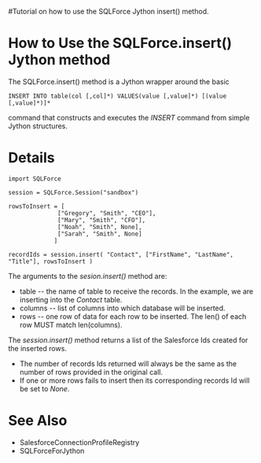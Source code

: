 #Tutorial on how to use the SQLForce Jython insert() method.

# How to Use the SQLForce.insert() Jython method #

The SQLForce.insert() method is a Jython wrapper around the basic
```
INSERT INTO table(col [,col]*) VALUES(value [,value]*) [(value [,value]*)]*
```
command that constructs and executes the _INSERT_ command from simple Jython structures.


# Details #

```
import SQLForce

session = SQLForce.Session("sandbox")

rowsToInsert = [ 
              ["Gregory", "Smith", "CEO"], 
              ["Mary", "Smith", "CFO"], 
              ["Noah", "Smith", None],
              ["Sarah", "Smith", None]
             ]

recordIds = session.insert( "Contact", ["FirstName", "LastName", "Title"], rowsToInsert )

```
The arguments to the _sesion.insert()_ method are:
  * table -- the name of table to receive the records. In the example, we are inserting into the _Contact_ table.
  * columns -- list of columns into which database will be inserted.
  * rows -- one row of data for each row to be inserted. The len() of each row MUST match len(columns).

The _session.insert()_ method returns a list of the Salesforce Ids created for the inserted rows.
  * The number of records Ids returned will always be the same as the number of rows provided in the original call.
  * If one or more rows fails to insert then its corresponding records Id will be set to _None_.

# See Also #
  * SalesforceConnectionProfileRegistry
  * SQLForceForJython